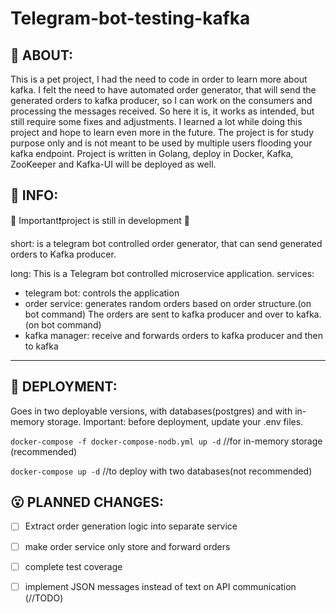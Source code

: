 # Telegram-bot-testing-kafka
<h2> 🐒 ABOUT: </h2>
This is a pet project, I had the need to code in order to learn more about kafka.
I felt the need to have automated order generator, that will send the generated orders to kafka producer, so I can work on the consumers and processing the messages received.
So here it is, it works as intended, but still require some fixes and adjustments.
I learned a lot while doing this project and hope to learn even more in the future.
The project is for study purpose only and is not meant to be used by multiple users flooding your kafka endpoint.
Project is written in Golang, deploy in Docker, Kafka, ZooKeeper and Kafka-UI will be deployed as well.

<h2> 🙈 INFO: </h2>
🔧 Important❗project is still in development 🔧

short: 
is a telegram bot controlled order generator, that can send generated orders to Kafka producer.

long:
This is a Telegram bot controlled microservice application.
services:
- telegram bot: controls the application 
- order service: generates random orders based on order structure.(on bot command)
The orders are sent to kafka producer and over to kafka.(on bot command)
- kafka manager: receive and forwards orders to kafka producer and then to kafka


---
<h2>🤖 DEPLOYMENT:</h2>
Goes in two deployable versions, with databases(postgres) and with in-memory storage.
Important: before deployment, update your .env files.

`docker-compose -f docker-compose-nodb.yml up -d`
//for in-memory storage (recommended)

`docker-compose up -d`
//to deploy with two databases(not recommended)

<h2> 😮 PLANNED CHANGES: </h2>

- [ ] Extract order generation logic into separate service
- [ ] make order service only store and forward orders
- [ ] complete test coverage 
- [ ] implement JSON messages instead of text on API communication (//TODO)


